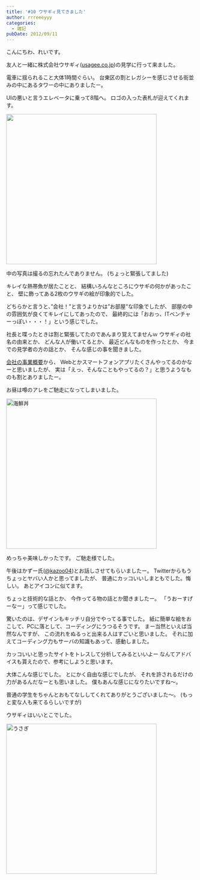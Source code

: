 ```yaml
---
title: '#10 ウサギィ見てきました'
author: rrreeeyyy
categories:
  - 雑記
pubDate: 2012/09/11
---
```

こんにちわ、れいです。

友人と一緒に株式会社ウサギィ(<a title="usagee.co.jp" href="http://usagee.co.jp/" target="_blank">usagee.co.jp</a>)の見学に行って来ました。

<!--more-->

電車に揺られること大体1時間ぐらい。
台東区の割とレガシーを感じさせる街並みの中にあるタワーの中にありましたー。

UIの悪いと言うエレベータに乗って8階へ。
ロゴの入った表札が迎えてくれます。

<a href="/images/blog/IMG_20120911_162057.jpg" target="_blank"><img class="alignnone size-full wp-image-318" title="ウサギィの表札" src="/images/blog/IMG_20120911_162057.jpg" alt="" width="400" height="400" /></a>

中の写真は撮るの忘れたんでありません。
(ちょっと緊張してました)

キレイな熱帯魚が居たことと、
結構いろんなところにウサギの何かがあったこと、
壁に飾ってある2枚のウサギの絵が印象的でした。

どちらかと言うと、&#8221;会社！&#8221;と言うよりかは&#8221;お部屋&#8221;な印象でしたが、
部屋の中の雰囲気が良くてキレイにしてあったので、
最終的には「おおっ、ITベンチャーっぽい・・・！」という感じでした。

社長と喋ったときは割と緊張してたのであんまり覚えてませんｗ
ウサギィの社名の由来とか、
どんな人が働いてるとか、
最近どんなものを作ったとか、
今までの見学者の方の話とか、
そんな感じの事を聞きました。

<a href="http://usagee.co.jp/works.html" title="会社の事業概要" target="_blank">会社の事業概要</a>から、
Webとかスマートフォンアプリたくさんやってるのかなーと思いましたが、
実は「えっ、そんなこともやってるの？」と思うようなものも割とありましたー。

お昼は噂のアレをご馳走になってしまいました。

<a href="/images/blog/IMG_20120911_121836.jpg" target="_blank"><img src="/images/blog/IMG_20120911_121836.jpg" alt="海鮮丼" title="海鮮丼" width="400" height="400" class="alignnone size-full wp-image-337" /></a>

めっちゃ美味しかったです。
ご馳走様でした。

午後はかずー氏(<a href="https://twitter.com/kazoo04" title="@kazoo04" target="_blank">@kazoo04</a>)とお話しさせてもらいましたー。
Twitterからもうちょっとヤバい人かと思ってましたが、
普通にカッコいいしまともでした。悔しい。
あとアイコンに似てます。

ちょっと技術的な話とか、
今作ってる物の話とか聞きましたー。
「うおーすげーなー」って感じでした。

驚いたのは、デザインもキッチリ自分でやってる事でした。
紙に簡単な絵をおこして、PCに落として、コーディングにうつるそうです。
まー当然といえば当然なんですが、
この流れをぬるっと出来る人はすごいと思いました。
それに加えてコーディング力もサーバの知識もあって、感動しました。

カッコいいと思ったサイトをトレスして分析してみるといいよー
なんてアドバイスも貰えたので、参考にしようと思います。

大体こんな感じでした。
とにかく自由な感じでしたが、
それを許されるだけの力があるんだなーとも思いました。
僕もあんな感じになりたいですね〜。

普通の学生をちゃんとおもてなししてくれてありがとうございました〜。
(もっと変な人も来てるらしいですが)

ウサギィはいいとこでした。

<a href="/images/blog/IMG_20120911_162232.jpg" target="_blank"><img src="/images/blog/IMG_20120911_162232.jpg" alt="うさぎ" title="うさぎ" width="400" height="400" class="alignnone size-full wp-image-348" /></a>
